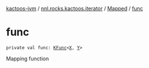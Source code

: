 [kactoos-jvm](../../index.md) / [nnl.rocks.kactoos.iterator](../index.md) / [Mapped](index.md) / [func](./func.md)

# func

`private val func: `[`KFunc`](../../nnl.rocks.kactoos/-k-func.md)`<`[`X`](index.md#X)`, `[`Y`](index.md#Y)`>`

Mapping function

